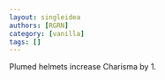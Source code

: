 ```yaml
---
layout: singleidea
authors: [RGRN]
category: [vanilla]
tags: []
---
```

Plumed helmets increase Charisma by 1.
